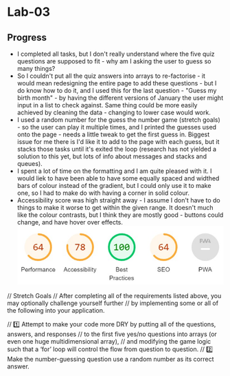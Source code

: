 # Lab-03

## Progress

- I completed all tasks, but I don't really understand where the five quiz questions are supposed to fit - why am I asking the user to guess so many things?
- So I couldn't put all the quiz answers into arrays to re-factorise - it would mean redesigning the entire page to add these questions - but I do know how to do it, and I used this for the last question - "Guess my birth month" - by having the different versions of January the user might input in a list to check against. Same thing could be more easily achieved by cleaning the data - changing to lower case would work.
- I used a random number for the guess the number game (stretch goals) - so the user can play it multiple times, and I printed the guesses used onto the page - needs a little tweak to get the first guess in. Biggest issue for me there is I'd like it to add to the page with each guess, but it stacks those tasks until it's exited the loop (research has not yielded a solution to this yet, but lots of info about messages and stacks and queues).
- I spent a lot of time on the formatting and I am quite pleased with it. I would liek to have been able to have some equally spaced and widthed bars of colour instead of the gradient, but I could only use it to make one, so I had to make do with having a corner in solid colour.
- Accessibility score was high straight away - I assume I don't have to do things to make it worse to get within the given range. It doesn't much like the colour contrasts, but I think they are mostly good - buttons could change, and have hover over effects.  
  ![lighthouse score for page](pagelighthousescore.jpg)

// Stretch Goals
// After completing all of the requirements listed above, you may optionally challenge yourself further
// by implementing some or all of the following into your application.

// 1️⃣ Attempt to make your code more DRY by putting all of the questions, answers, and responses
// to the first five yes/no questions into arrays (or even one huge multidimensional array),
// and modifying the game logic such that a ‘for’ loop will control the flow from question to question.
// 2️⃣ Make the number-guessing question use a random number as its correct answer.
